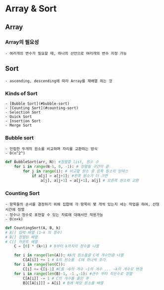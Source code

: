 # Array & Sort

## Array

### Array의 필요성

    - 여러개의 변수가 필요할 때, 하나의 선언으로 여러개의 변수 지정 가능

## Sort

    - ascending, descending에 따라 Array를 재배열 하는 것

### Kinds of Sort

    - [Bubble Sort](#bubble-sort)
    - [Counting Sort](#counting-sort)
    - Selection Sort
    - Quick Sort
    - Insertion Sort
    - Merge Sort

### Bubble sort

    - 인접한 두개의 원소를 비교하며 자리를 교환하는 방식
    - O(n^2^)

```python
def BubbleSort(arr, N): #정렬할 list, 원소 수
    for i in range(N-1, 0, -1): # 정렬될 구간의 끝
        for j in range(i): # 비교할 원소 중 왼쪽 원소의 인덱스
            if a[j] > a[j+1]: #왼쪽 원소가 더 크면
                a[j], a[j+1] = a[j+1], a[j] # 오른쪽 원소와 교환

```

### Counting Sort

    - 항목들의 순서를 결정하기 위해 집합에 각 항목이 몇 개씩 있는지 세는 작업을 하여, 선형 시간에 정렬
    - 정수나 정수로 표현할 수 있는 자료에 대해서만 적용가능
    - O(n+k)

```python
def CountingSort(A, B, k)
# A[] 입력 배열 (1~k 의 정수)
# B[] 정렬된 배열
# C[] 카운트 배열
    C = [0] * (k+1) # 0부터 k까지의 정수를 나열

    for i in range(len(A)): #A의 원소들을 C에 개수만큼 나열
        C[A[i]] += 1 # A의 원소를  C에 하나씩 추가
    for i in range(len(C)):
        C[i] += C[i-1] #C를 ~0의 개수 ~1의 개수 ... ~k의 개수로 변경
    for i in range(len(B)-1, -1 ,-1): #큰수 부터 작은수로 정렬
        C[A[i]] -= 1 # C의 개수를 줄인 후
        B[C[A[i]]] = A[i] # B에 해당 원소를 배열
```

